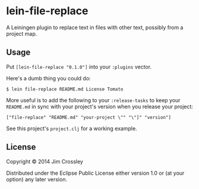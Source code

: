 # lein-file-replace

A Leiningen plugin to replace text in files with other text, possibly
from a project map.

## Usage

Put `[lein-file-replace "0.1.0"]` into your `:plugins` vector.

Here's a dumb thing you could do:

    $ lein file-replace README.md License Tomato

More useful is to add the following to your `:release-tasks` to keep
your `README.md` in sync with your project's version when you release
your project:

    ["file-replace" "README.md" "your-project \"" "\"]" "version"]

See this project's `project.clj` for a working example.

## License

Copyright © 2014 Jim Crossley

Distributed under the Eclipse Public License either version 1.0 or (at
your option) any later version.
